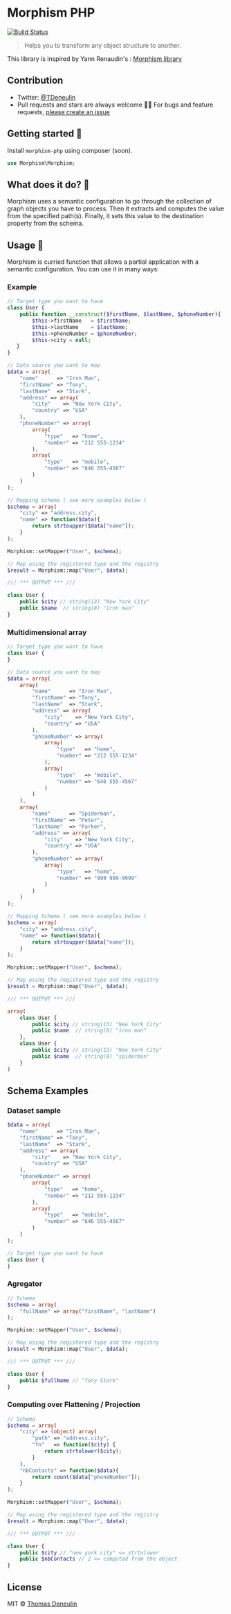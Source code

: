 # Morphism PHP

[![Build Status][travis-image]][travis-url]
> Helps you to transform any object structure to another.

This library is inspired by Yann Renaudin's : [Morphism library](https://github.com/emyann/morphism)

## Contribution 

- Twitter: [@TDeneulin][twitter-account]
- Pull requests and stars are always welcome 🙏🏽 For bugs and feature requests, [please create an issue](https://github.com/Gmulti/morphism-php/issues)


## Getting started 🚀 

Install `morphism-php` using composer (soon).

```php
use Morphism\Morphism;
```

## What does it do? 🤔

Morphism uses a semantic configuration to go through the collection of graph objects you have to process. Then it extracts and computes the value from the specified path(s). Finally, it sets this value to the destination property from the schema.

## Usage 🍔
Morphism is curried function that allows a partial application with a semantic configuration. You can use it in many ways:

### Example
```php
// Target type you want to have
class User {
    public function __construct($firstName, $lastName, $phoneNumber){
        $this->firstName   = $firstName;
        $this->lastName    = $lastName;
        $this->phoneNumber = $phoneNumber;
        $this->city = null;
   }
}

// Data source you want to map
$data = array(
    "name"      => "Iron Man",
    "firstName" => "Tony",
    "lastName"  => "Stark",
    "address" => array(
        "city"    => "New York City",
        "country" => "USA"
    ),
    "phoneNumber" => array(
        array(
            "type"   => "home",
            "number" => "212 555-1234"
        ),
        array(
            "type"   => "mobile",
            "number" => "646 555-4567"
        )
    )
);

// Mapping Schema ( see more examples below )
$schema = array(
    "city" => "address.city",
    "name" => function($data){
        return strtoupper($data["name"]);
    }
);

Morphism::setMapper("User", $schema);

// Map using the registered type and the registry
$result = Morphism::map("User", $data);

/// *** OUTPUT *** ///

class User {
    public $city // string(13) "New York City"
    public $name  // string(8) "iron man"
}
```

### Multidimensional array
```php
// Target type you want to have
class User {
}

// Data source you want to map
$data = array(
    array(
        "name"      => "Iron Man",
        "firstName" => "Tony",
        "lastName"  => "Stark",
        "address" => array(
            "city"    => "New York City",
            "country" => "USA"
        ),
        "phoneNumber" => array(
            array(
                "type"   => "home",
                "number" => "212 555-1234"
            ),
            array(
                "type"   => "mobile",
                "number" => "646 555-4567"
            )
        )
    ),
    array(
        "name"      => "Spiderman",
        "firstName" => "Peter",
        "lastName"  => "Parker",
        "address" => array(
            "city"    => "New York City",
            "country" => "USA"
        ),
        "phoneNumber" => array(
            array(
                "type"   => "home",
                "number" => "999 999-9999"
            )
        )
    )
);

// Mapping Schema ( see more examples below )
$schema = array(
    "city" => "address.city",
    "name" => function($data){
        return strtoupper($data["name"]);
    }
);

Morphism::setMapper("User", $schema);

// Map using the registered type and the registry
$result = Morphism::map("User", $data);

/// *** OUTPUT *** ///

array(
    class User {
        public $city // string(13) "New York City"
        public $name  // string(8) "iron man"
    },
    class User {
        public $city // string(13) "New York City"
        public $name  // string(8) "spiderman"
    }
)
```

## Schema Examples

### Dataset sample
```php
$data = array(
    "name"      => "Iron Man",
    "firstName" => "Tony",
    "lastName"  => "Stark",
    "address" => array(
        "city"    => "New York City",
        "country" => "USA"
    ),
    "phoneNumber" => array(
        array(
            "type"   => "home",
            "number" => "212 555-1234"
        ),
        array(
            "type"   => "mobile",
            "number" => "646 555-4567"
        )
    )
);

// Target type you want to have
class User {
}
```

### Agregator

```php
// Schema
$schema = array(
    "fullName" => array("firstName", "lastName")
);

Morphism::setMapper("User", $schema);

// Map using the registered type and the registry
$result = Morphism::map("User", $data);

/// *** OUTPUT *** ///

class User {
    public $fullName // "Tony Stark"
}
```

### Computing over Flattening / Projection

```php
// Schema
$schema = array(
    "city" => (object) array(
        "path" => "address.city",
        "fn"   => function($city) {
            return strtolower($city);
        }
    ),
    "nbContacts" => function($data){
        return count($data["phoneNumber"]);
    }
);

Morphism::setMapper("User", $schema);

// Map using the registered type and the registry
$result = Morphism::map("User", $data);

/// *** OUTPUT *** ///

class User {
    public $city // "new york city" <= strtolower
    public $nbContacts // 2 <= computed from the object
}
```

## License

MIT © [Thomas Deneulin][twitter-account]

[twitter-account]: https://twitter.com/TDeneulin
[travis-image]: https://travis-ci.org/Gmulti/morphism-php.svg?branch=master
[travis-url]: https://travis-ci.org/Gmulti/morphism-php
